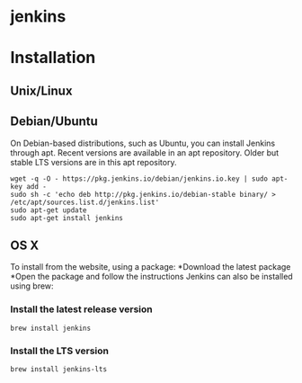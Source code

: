 # jenkins

# Installation

## Unix/Linux
## Debian/Ubuntu
  On Debian-based distributions, such as Ubuntu, you can install Jenkins through apt.
  Recent versions are available in an apt repository. Older but stable LTS versions are in this apt
  repository.

    wget -q -O - https://pkg.jenkins.io/debian/jenkins.io.key | sudo apt-key add -
    sudo sh -c 'echo deb http://pkg.jenkins.io/debian-stable binary/ >
    /etc/apt/sources.list.d/jenkins.list'
    sudo apt-get update
    sudo apt-get install jenkins
## OS X
  To install from the website, using a package:
  *Download the latest package
  *Open the package and follow the instructions
  Jenkins can also be installed using brew:
  
### Install the latest release version
    brew install jenkins
### Install the LTS version
    brew install jenkins-lts
